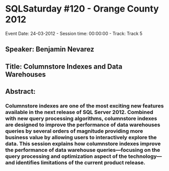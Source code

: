 # SQLSaturday #120 - Orange County 2012
Event Date: 24-03-2012 - Session time: 00:00:00 - Track: Track 5
## Speaker: Benjamin Nevarez
## Title: Columnstore Indexes and Data Warehouses
## Abstract:
### Columnstore indexes are one of the most exciting new features available in the next release of SQL Server 2012. Combined with new query processing algorithms, columnstore indexes are designed to improve the performance of data warehouses queries by several orders of magnitude providing more business value by allowing users to interactively explore the data. This session explains how columnstore indexes improve the performance of data warehouse queries—focusing on the query processing and optimization aspect of the technology—and identifies limitations of the current product release.
